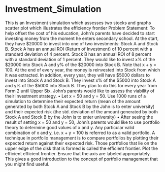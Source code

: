 # Investment_Simulation
This is an Investment simulation which assesses two stocks and graphs scatter plot which illustrates the efficiency frontier
Problem Statement:
To help offset the cost of his education, John’s parents have decided to start investing
money from the moment he enters secondary school. At the start, they have $20000 to invest
into one of two investments: Stock A and Stock B. Stock A has an annual ROI (Return of
Investment) of 10 percent with a standard deviation of 4 percent. Stock B has an annual
ROI of 8 percent with a standard deviation of 1 percent. They would like to invest x% of
the $20000 into Stock A and y% of the $20000 into Stock B. Note that x + y = 100. At the
end of every year, the money is reinvested into Stock from which it was extracted.
In addition, every year, they will have $5000 dollars to invest into Stock A and Stock B.
They invest x% of the $5000 into Stock A and y% of the $5000 into Stock B. They plan to
do this for every year from Form 2 until Upper Six.
John’s parents would like to assess the viability of their investment strategy.
• Let x = 50 and y = 50. Use 1000 runs of a simulation to determine their expected
return (mean of the amount generated by both Stock A and Stock B by the John is to
enter university) and their expected risk (the std. deviation of the amount generated
by both Stock A and Stock B by the John is to enter university)
• After seeing the result of setting x = 50 and y = 50, John’s parents would like to use
portfolio theory to determine good values of x and y. Any particular valid combination
of x and y, i.e. x + y = 100 is referred to as a valid portfolio. A technique in portfolio
management is to compare portfolios by plotting their expected return against their
expected risk. Those portfolios that lie on the upper edge of the disk that is formed
is called the efficient frontier. Plot the efficient efficient frontier. Ensure that the axis
are labeled appropriately. This gives a good introduction to the concept of portfolio
management that you might find useful.

